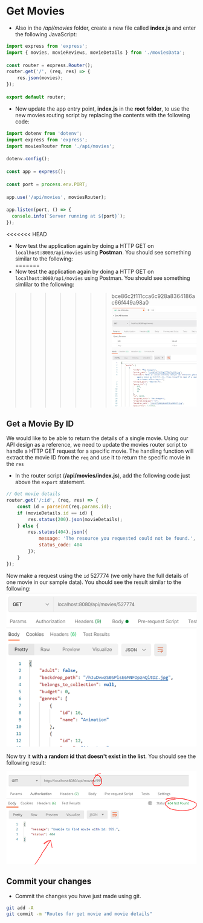# Get Movies

- Also in the */api/movies* folder, create a new file called **index.js** and enter the following JavaScript:

~~~javascript
import express from 'express';
import { movies, movieReviews, movieDetails } from './moviesData';

const router = express.Router(); 
router.get('/', (req, res) => {
    res.json(movies);
});

export default router;
~~~

- Now update the app entry point,  **index.js** in the **root folder**,  to use the new movies routing script by replacing the contents with the following code:

~~~javascript
import dotenv from 'dotenv';
import express from 'express';
import moviesRouter from './api/movies';

dotenv.config();

const app = express();

const port = process.env.PORT;

app.use('/api/movies', moviesRouter);

app.listen(port, () => {
  console.info(`Server running at ${port}`);
});
~~~

<<<<<<< HEAD
- Now test the application again by doing a HTTP GET on ``localhost:8080/api/movies`` using **Postman**. You should see something similar to the following:  
=======
- Now test the application again by doing a HTTP GET on ``localhost:8080/api/movies`` using Postman. You should see something simlilar to the following:  

>>>>>>> bce86c2f111cca6c928a8364186ac66f449a98a0
![Get contact details](./img/movies.png)


## Get a Movie By ID

We would like to be able to return the details of a single movie. Using our API design as a reference, we need to update the movies router script to handle a HTTP GET request for a specific movie. The handling function will extract the movie ID from the ``req`` and use it to return the specific movie in the ``res``

+ In the router script (**/api/movies/index.js**), add the following code just above the ``export`` statement. 

~~~javascript
// Get movie details
router.get('/:id', (req, res) => {
    const id = parseInt(req.params.id);
    if (movieDetails.id == id) {
        res.status(200).json(movieDetails);
    } else {
        res.status(404).json({
            message: 'The resource you requested could not be found.',
            status_code: 404
        });
    }
});
~~~

Now make a request using the ``id`` 527774 (we only have the full details of one movie in our sample data). You should see the result similar to the following:  
![image-20211111001444854](./img/image-20211111001444854.png)

Now try it **with a random id that doesn't exist in the list**. You should see the following result:

![](./img/2.png)


## Commit your changes

- Commit the changes you have just made using git.

~~~bash
git add -A
git commit -m "Routes for get movie and movie details"
~~~
